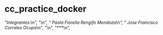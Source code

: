 # cc_practice_docker
"**Integrantes:\n",
    "\n",
    "* *Paola Fiorella Rengifo Mendoza*\n",
    "* *Jose Francisco Corrales Ocupa*\n",
    "\n",
    "***\n",
